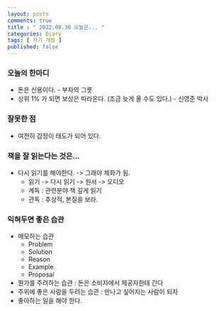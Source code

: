 ```yaml
---
layout: posts
comments: true
title : " 2022.08.30 오늘은... "
categories: Diary
tags: [ 자기 개발 ]
published: false
---
```


### 오늘의 한마디
- 돈은 신용이다. - 부자의 그릇
- 상위 1% 가 되면 보상은 따라온다. (조금 늦게 올 수도 있다.) - 신영준 박사

### 잘못한 점
- 여전히 감정이 태도가 되어 있다.

### 책을 잘 읽는다는 것은...
- 다시 읽기를 해야한다. -> 그래야 체화가 됨.
  - 읽기 -> 다시 읽기 -> 원서 -> 오디오
  - 계독 : 관련분야 책 깊게 읽기
  - 관독 : 추상적, 본질을 보라.

### 익혀두면 좋은 습관
- 메모하는 습관
   - Problem
   - Solution
   - Reason
   - Example
   - Proposal
- 뭔가를 주려하는 습관 : 돈은 소비자에서 제공자한테 간다
- 주위에 좋은 사람을 두려는 습관 : 만나고 싶어지는 사람이 되자
- 좋아하는 일을 해야 한다.